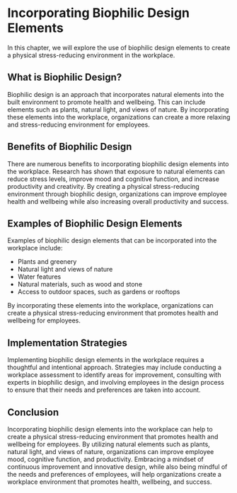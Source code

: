# Incorporating Biophilic Design Elements

In this chapter, we will explore the use of biophilic design elements to create a physical stress-reducing environment in the workplace.

What is Biophilic Design?
-------------------------

Biophilic design is an approach that incorporates natural elements into the built environment to promote health and wellbeing. This can include elements such as plants, natural light, and views of nature. By incorporating these elements into the workplace, organizations can create a more relaxing and stress-reducing environment for employees.

Benefits of Biophilic Design
----------------------------

There are numerous benefits to incorporating biophilic design elements into the workplace. Research has shown that exposure to natural elements can reduce stress levels, improve mood and cognitive function, and increase productivity and creativity. By creating a physical stress-reducing environment through biophilic design, organizations can improve employee health and wellbeing while also increasing overall productivity and success.

Examples of Biophilic Design Elements
-------------------------------------

Examples of biophilic design elements that can be incorporated into the workplace include:

* Plants and greenery
* Natural light and views of nature
* Water features
* Natural materials, such as wood and stone
* Access to outdoor spaces, such as gardens or rooftops

By incorporating these elements into the workplace, organizations can create a physical stress-reducing environment that promotes health and wellbeing for employees.

Implementation Strategies
-------------------------

Implementing biophilic design elements in the workplace requires a thoughtful and intentional approach. Strategies may include conducting a workplace assessment to identify areas for improvement, consulting with experts in biophilic design, and involving employees in the design process to ensure that their needs and preferences are taken into account.

Conclusion
----------

Incorporating biophilic design elements into the workplace can help to create a physical stress-reducing environment that promotes health and wellbeing for employees. By utilizing natural elements such as plants, natural light, and views of nature, organizations can improve employee mood, cognitive function, and productivity. Embracing a mindset of continuous improvement and innovative design, while also being mindful of the needs and preferences of employees, will help organizations create a workplace environment that promotes health, wellbeing, and success.
